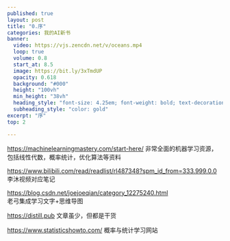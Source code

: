 ```yaml
---
published: true
layout: post
title: "0.序"
categories: 我的AI新书
banner:
  video: https://vjs.zencdn.net/v/oceans.mp4
  loop: true
  volume: 0.8
  start_at: 8.5
  image: https://bit.ly/3xTmdUP
  opacity: 0.618
  background: "#000"
  height: "100vh"
  min_height: "38vh"
  heading_style: "font-size: 4.25em; font-weight: bold; text-decoration: underline"
  subheading_style: "color: gold"
excerpt: "序"
top: 2

---
```


https://machinelearningmastery.com/start-here/
非常全面的机器学习资源，包括线性代数，概率统计，优化算法等资料



https://www.bilibili.com/read/readlist/rl487348?spm_id_from=333.999.0.0 
李沐视频对应笔记


https://blog.csdn.net/joejoeqian/category_12275240.html  
老弓集成学习文字+思维导图


https://distill.pub
文章虽少，但都是干货


https://www.statisticshowto.com/
概率与统计学习网站